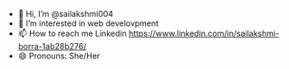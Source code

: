 - 👋 Hi, I’m @sailakshmi004
- 👀 I’m interested in web develovpment
- 📫 How to reach me
  Linkedin https://www.linkedin.com/in/sailakshmi-borra-1ab28b276/
- 😄 Pronouns: She/Her

<!---
sailakshmi004/sailakshmi004 is a ✨ special ✨ repository because its `README.md` (this file) appears on your GitHub profile.
You can click the Preview link to take a look at your changes.
--->
